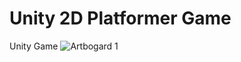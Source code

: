 # Unity 2D Platformer Game
 Unity Game
![Artbogard 1](https://user-images.githubusercontent.com/64706676/180310340-faedf5b8-d306-40ae-8145-2a6de2e7657d.png)
